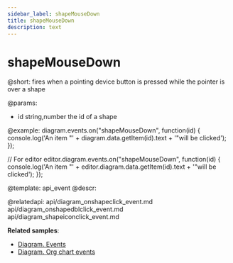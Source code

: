 ```yaml
---
sidebar_label: shapeMouseDown
title: shapeMouseDown
description: text
---
```


# shapeMouseDown

@short:
	fires when a pointing device button is pressed while the pointer is over a shape
    
@params:
- id	 	string,number 		the id of a shape

@example:
diagram.events.on("shapeMouseDown", function(id) {
	console.log('An item "' + diagram.data.getItem(id).text + '"will be clicked');
});

// For editor
editor.diagram.events.on("shapeMouseDown", function(id) {
  console.log('An item "' + editor.diagram.data.getItem(id).text + '"will be clicked');
});

@template: api_event
@descr:

@relatedapi:
api/diagram_onshapeclick_event.md
api/diagram_onshapedblclick_event.md
api/diagram_shapeiconclick_event.md

**Related samples**:
- [Diagram. Events](https://snippet.dhtmlx.com/7h2hgb3g)
- [Diagram. Org chart events](https://snippet.dhtmlx.com/l38pct7c)
